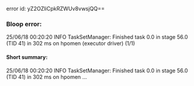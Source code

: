error id: yZ2OZliCpkRZWUv8vwsjQQ==
### Bloop error:

25/06/18 00:20:20 INFO TaskSetManager: Finished task 0.0 in stage 56.0 (TID 41) in 302 ms on hpomen (executor driver) (1/1)
#### Short summary: 

25/06/18 00:20:20 INFO TaskSetManager: Finished task 0.0 in stage 56.0 (TID 41) in 302 ms on hpomen ...